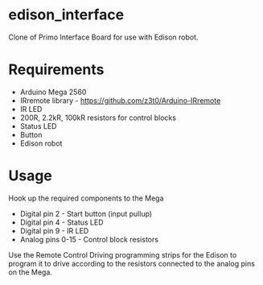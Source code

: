 # edison_interface
Clone of Primo Interface Board for use with Edison robot.

# Requirements
* Arduino Mega 2560
* IRremote library - https://github.com/z3t0/Arduino-IRremote
* IR LED
* 200R, 2.2kR, 100kR resistors for control blocks
* Status LED
* Button
* Edison robot

# Usage
Hook up the required components to the Mega
* Digital pin 2 - Start button (input pullup)
* Digital pin 4 - Status LED
* Digital pin 9 - IR LED
* Analog pins 0-15 - Control block resistors

Use the Remote Control Driving programming strips for the Edison to program it to drive according to the resistors connected to the analog pins on the Mega.
